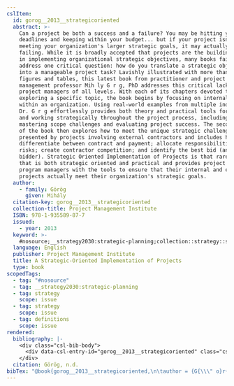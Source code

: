 ```yaml
---
cslItem:
  id: gorog__2013__strategicoriented
  abstract: >-
    Can a project be both a success and a failure? You may be hitting your
    deadlines and keeping within your budget... but if your project isn't
    meeting your organization's larger strategic goals, it may actually be
    failing. While it is broadly accepted that projects are the building blocks
    in implementing organizational strategic objectives, many books fail to
    address one critical question: how do you translate a strategic objective
    into a manageable project task? Lavishly illustrated with more than 40
    figures and tables, this latest book from practitioner and project
    management professor Mih ly G r g, PhD addresses this critical lack, for
    project managers of all levels. With each of its chapters devoted to
    exploring a specific topic, the book begins by focusing on internal projects
    within an organization. Using real-world examples from multiple industries,
    Dr. G r g effortlessly provides both theory and practical tools for thinking
    and working strategically throughout the project process, including
    mastering scope challenges and evaluating project success. The second half
    of the book then explores how to meet the unique strategic challenges
    presented by projects involving external contractors and includes how to
    differentiate between contract and payment; allocate responsibilities and
    risks; create contractor competition; and identify the best bid (and
    bidder). Strategic Oriented Implementation of Projects is that rare book
    that is both strategic oriented and practical and provides project and
    program managers with the tools to ensure that their internal and external
    projects actually meet their organization's strategic goals.
  author:
    - family: Görög
      given: Mihály
  citation-key: gorog__2013__strategicoriented
  collection-title: Project Management Institute
  ISBN: 978-1-935589-87-7
  issued:
    - year: 2013
  keyword: >-
    #nosource;__strategy2030:strategic-planning;collection::strategy::strategy::definitions
  language: English
  publisher: Project Management Institute
  title: A Strategic-Oriented Implementation of Projects
  type: book
scopedTags:
  - tag: "#nosource"
  - tag: __strategy2030:strategic-planning
  - tag: strategy
    scope: issue
  - tag: strategy
    scope: issue
  - tag: definitions
    scope: issue
rendered:
  bibliography: |-
    <div class="csl-bib-body">
      <div data-csl-entry-id="gorog__2013__strategicoriented" class="csl-entry">Görög, M. n.d.. <i>A Strategic-Oriented Implementation of Projects</i>. Project Management Institute.</div>
    </div>
  citation: Görög, n.d.
bibTex: "@book{gorog__2013__strategicoriented,\n\tauthor = {G{\\\" o}r{\\\" o}g, Mih{\\' a}ly},\n\tseries = {Project {Management} {Institute}},\n\tpublisher = {Project Management Institute},\n\ttitle = {A {Strategic}-{Oriented} {Implementation} of {Projects}},\n}\n\n"
---
```

